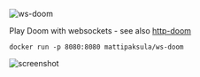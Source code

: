 ![ws-doom](https://github.com/matti/ws-doom/raw/master/ws-doom.png)

Play Doom with websockets - see also [http-doom](https://github.com/matti/http-doom)

    docker run -p 8080:8080 mattipaksula/ws-doom

![screenshot](https://github.com/matti/ws-doom/raw/master/screenshot.png)
